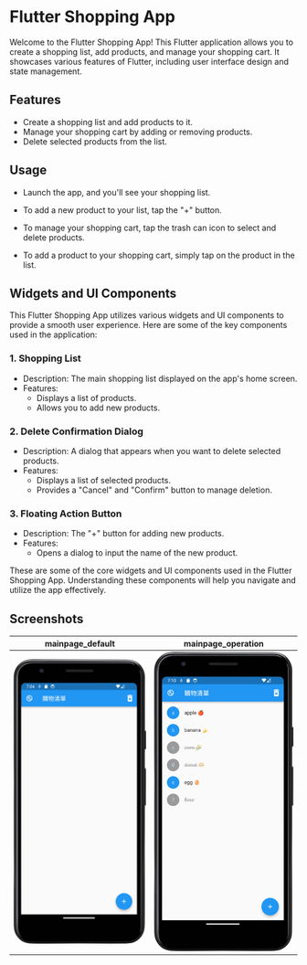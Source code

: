 # Flutter Shopping App

Welcome to the Flutter Shopping App! This Flutter application allows you to create a shopping list, add products, and manage your shopping cart. It showcases various features of Flutter, including user interface design and state management.

## Features

- Create a shopping list and add products to it.
- Manage your shopping cart by adding or removing products.
- Delete selected products from the list.

## Usage

- Launch the app, and you'll see your shopping list.

- To add a new product to your list, tap the "+" button.

- To manage your shopping cart, tap the trash can icon to select and delete products.

- To add a product to your shopping cart, simply tap on the product in the list.

## Widgets and UI Components

This Flutter Shopping App utilizes various widgets and UI components to provide a smooth user experience. Here are some of the key components used in the application:

### 1. Shopping List

- Description: The main shopping list displayed on the app's home screen.
- Features:
  - Displays a list of products.
  - Allows you to add new products.

### 2. Delete Confirmation Dialog

- Description: A dialog that appears when you want to delete selected products.
- Features:
  - Displays a list of selected products.
  - Provides a "Cancel" and "Confirm" button to manage deletion.

### 3. Floating Action Button

- Description: The "+" button for adding new products.
- Features:
  - Opens a dialog to input the name of the new product.

These are some of the core widgets and UI components used in the Flutter Shopping App. Understanding these components will help you navigate and utilize the app effectively.

## Screenshots

| mainpage_default | mainpage_operation |
| --- | --- |
| ![mainpage_default](screenshot/mainpage_default.png) | ![mainpage_operation](screenshot/mainpage_operation.png) |
